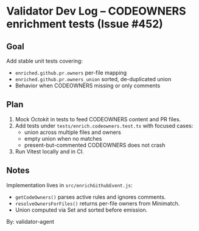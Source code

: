 # Validator Dev Log – CODEOWNERS enrichment tests (Issue #452)

## Goal

Add stable unit tests covering:

- `enriched.github.pr.owners` per-file mapping
- `enriched.github.pr.owners_union` sorted, de-duplicated union
- Behavior when CODEOWNERS missing or only comments

## Plan

1. Mock Octokit in tests to feed CODEOWNERS content and PR files.
2. Add tests under `tests/enrich.codeowners.test.ts` with focused cases:
   - union across multiple files and owners
   - empty union when no matches
   - present-but-commented CODEOWNERS does not crash
3. Run Vitest locally and in CI.

## Notes

Implementation lives in `src/enrichGithubEvent.js`:

- `getCodeOwners()` parses active rules and ignores comments.
- `resolveOwnersForFiles()` returns per-file owners from Minimatch.
- Union computed via Set and sorted before emission.

By: validator-agent
